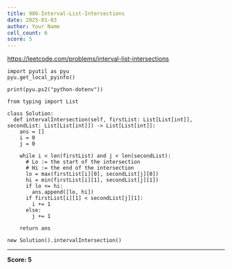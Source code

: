 ```yaml
---
title: 986-Interval-List-Intersections
date: 2025-01-03
author: Your Name
cell_count: 6
score: 5
---
```


https://leetcode.com/problems/interval-list-intersections


```
import pyutil as pyu
pyu.get_local_pyinfo()
```


```
print(pyu.ps2("python-dotenv"))
```


```
from typing import List
```


```
class Solution:
  def intervalIntersection(self, firstList: List[List[int]], secondList: List[List[int]]) -> List[List[int]]:
    ans = []
    i = 0
    j = 0

    while i < len(firstList) and j < len(secondList):
      # Lo := the start of the intersection
      # Hi := the end of the intersection
      lo = max(firstList[i][0], secondList[j][0])
      hi = min(firstList[i][1], secondList[j][1])
      if lo <= hi:
        ans.append([lo, hi])
      if firstList[i][1] < secondList[j][1]:
        i += 1
      else:
        j += 1

    return ans
```


```
new Solution().intervalIntersection()
```


---
**Score: 5**